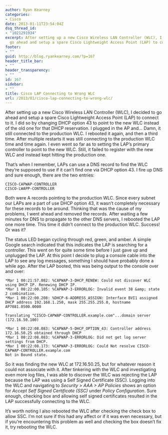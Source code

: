 ```yaml
---
author: Ryan Kearney
categories:
- Cisco
date: 2013-01-11T23:54:04Z
dsq_thread_id:
- "1021291934"
excerpt: After setting up a new Cisco Wireless LAN Controller (WLC), I decided to
  go ahead and setup a spare Cisco Lightweight Access Point (LAP) to connect to it.
footer:
- ""
guid: http://blog.ryankearney.com/?p=167
header_title_bar:
- ""
header_transparency:
- ""
id: 167
sidebar:
- ""
title: Cisco LAP Connecting to Wrong WLC
url: /2013/01/cisco-lap-connecting-to-wrong-wlc/
---
```


After setting up a new Cisco Wireless LAN Controller (WLC), I decided to go ahead and setup a spare Cisco Lightweight Access Point (LAP) to connect to it. I did so by changing DHCP option 43 to point to the new WLC instead of the old one for that DHCP reservation. I plugged in the AP and&#8230; Damn, it still connected to the production WLC. I rebooted it again, and then a third time. After multiple restarts it was still connecting to the production WLC time and time again. I even went so far as to setting the LAP&#8217;s primary controller to point to the new WLC. Still, it failed to register with the new WLC and instead kept hitting the production one.

<!--more-->That&#8217;s when I remember, LAPs can use a DNS record to find the WLC they&#8217;re supposed to use if it can&#8217;t find one via DHCP option 43. I fire up DNS and sure enough, there are the two entries:

    CISCO-CAPWAP-CONTROLLER
    CISCO-LWAPP-CONTROLLER
    

Both were A records pointing to the production WLC. Since every subnet our LAPs are a part of use DHCP option 43, it wasn&#8217;t completely necessary for these records to be around. Thinking that was the cause of my problems, I went ahead and removed the records. After waiting a few minutes for DNS to propagate to the other DNS servers, I rebooted the LAP one more time. This time it didn&#8217;t connect to the production WLC. Success! Or was it?

The status LED began cycling through red, green, and amber. A simple Google search indicated that this indicates the LAP is searching for a controller. This went on for quite some time before I just gave up and unplugged the LAP. At this point I decide to plug a console cable into the LAP to see any log messages, something I should have probably done a while ago. After the LAP booted, this was being output to the console over and over:

    *Mar 1 00:21:57.082: %CAPWAP-3-DHCP_RENEW: Could not discover WLC using DHCP IP. Renewing DHCP IP.
    *Mar 1 00:22:00.105: %CAPWAP-3-ERRORLOG: Invalid event 38 &amp; state 2 combination.
    *Mar 1 00:22:00.208: %DHCP-6-ADDRESS_ASSIGN: Interface BVI1 assigned DHCP address 192.168.1.250, mask 255.255.255.0, hostname AP7081.0500.0000
    
    Translating "CISCO-CAPWAP-CONTROLLER.example.com"...domain server (172.16.50.100)
    
    *Mar 1 00:22:08.083: %CAPWAP-5-DHCP_OPTION_43: Controller address 172.16.50.25 obtained through DHCP
    *Mar 1 00:22:08.083: %CAPWAP-3-ERRORLOG: Did not get log server settings from DHCP.
    *Mar 1 00:22:08.173: %CAPWAP-3-ERRORLOG: Could Not resolve CISCO-CAPWAP-CONTROLLER.example.com
    Not in Bound state.
    

So it was finding the new WLC at 172.16.50.25, but for whatever reason it could not associate with it. After tinkering with the WLC and investigating even more log files, I was able to discover the WLC was rejecting the LAP because the LAP was using a Self Signed Certificate (SSC). Logging into the WLC and navigating to _Security > AAA > AP Policies_ shows an option for _Accept Self Signed Certificate (SSC)_ under _Policy Configuration_. Sure enough, checking box and allowing self signed certificates resulted in the LAP successfully connecting to the WLC.

It&#8217;s worth noting I also rebooted the WLC after checking the check box to allow SSC. I&#8217;m not sure if this had any affect or if it was even necessary, but if you&#8217;re encountering this problem as well and checking the box doesn&#8217;t fix it, try rebooting the WLC.
